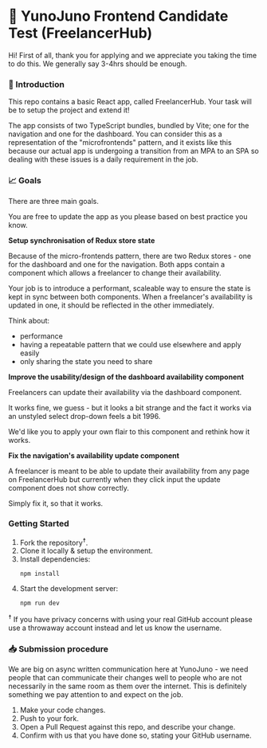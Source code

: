 # 🥼 YunoJuno Frontend Candidate Test (FreelancerHub)

Hi! First of all, thank you for applying and we appreciate you taking
the time to do this. We generally say 3-4hrs should be enough.

### 👋 Introduction

This repo contains a basic React app, called FreelancerHub. Your
task will be to setup the project and extend it!

The app consists of two TypeScript bundles, bundled by Vite; one for
the navigation and one for the dashboard. You can consider this as a
representation of the "microfrontends" pattern, and it exists like this
because our actual app is undergoing a transition from an MPA to an SPA
so dealing with these issues is a daily requirement in the job.

### 📈 Goals

There are three main goals.

You are free to update the app as you please based on best practice you know.

**Setup synchronisation of Redux store state**

Because of the micro-frontends pattern, there are two Redux stores - one for
the dashboard and one for the navigation. Both apps contain a component which
allows a freelancer to change their availability.

Your job is to introduce a performant, scaleable way to ensure the state is
kept in sync between both components. When a freelancer's availability is
updated in one, it should be reflected in the other immediately.

Think about:

- performance
- having a repeatable pattern that we could use elsewhere and apply easily
- only sharing the state you need to share

**Improve the usability/design of the dashboard availability component**

Freelancers can update their availability via the dashboard component.

It works fine, we guess - but it looks a bit strange and the fact it works
via an unstyled select drop-down feels a bit 1996.

We'd like you to apply your own flair to this component and rethink how it
works.

**Fix the navigation's availability update component**

A freelancer is meant to be able to update their availability from any page on
FreelancerHub but currently when they click input the update component does not
show correctly.

Simply fix it, so that it works.

### Getting Started

1. Fork the repository<sup>☨</sup>.
1. Clone it locally & setup the environment.
1. Install dependencies:
   ```
   npm install
   ```
1. Start the development server:
   ```
   npm run dev
   ```

<sup>☨</sup> If you have privacy concerns with using your real GitHub account
please use a throwaway account instead and let us know the username.

### 📥 Submission procedure

We are big on async written communication here at YunoJuno - we need people that
can communicate their changes well to people who are not necessarily in the
same room as them over the internet. This is definitely something we pay
attention to and expect on the job.

1. Make your code changes.
1. Push to your fork.
1. Open a Pull Request against this repo, and describe your change.
1. Confirm with us that you have done so, stating your GitHub username.
